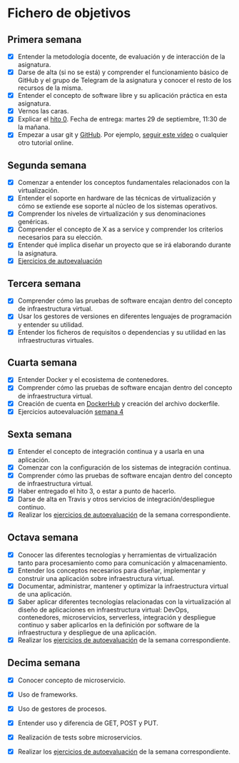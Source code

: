# Fichero de objetivos

## Primera semana

- [x] Entender la metodología docente, de evaluación y de interacción de la asignatura.
- [x] Darse de alta (si no se está) y comprender el funcionamiento básico de GitHub y el grupo de Telegram de la asignatura y conocer el resto de los recursos de la misma.
- [x] Entender el concepto de software libre y su aplicación práctica en esta asignatura.
- [x] Vernos las caras.
- [x] Explicar el [hito 0](http://jj.github.io/IV/documentos/proyecto/0.Repositorio). Fecha de entrega: martes 29 de septiembre, 11:30 de la mañana.
- [x] Empezar a usar git y [GitHub](https://github.com/). Por ejemplo, [seguir este vídeo](https://www.youtube.com/watch?v=gmXyJI01qa8) o cualquier otro tutorial online.

## Segunda semana

- [x] Comenzar a entender los conceptos fundamentales relacionados con la virtualización.
- [x] Entender el soporte en hardware de las técnicas de virtualización y cómo se extiende ese soporte al núcleo de los sistemas operativos.
- [x] Comprender los niveles de virtualización y sus denominaciones genéricas.
- [x] Comprender el concepto de X as a service y comprender los criterios necesarios para su elección.
- [x] Entender qué implica diseñar un proyecto que se irá elaborando durante la asignatura.
- [x] [Ejercicios de autoevaluación](https://github.com/FranToBa/Autoevaluacion-IV)

## Tercera semana

- [x] Comprender cómo las pruebas de software encajan dentro del concepto de infraestructura virtual. 
- [x] Usar los gestores de versiones en diferentes lenguajes de programación y entender su utilidad.
- [x] Entender los ficheros de requisitos o dependencias y su utilidad en las infraestructuras virtuales.

## Cuarta semana

- [x] Entender Docker y el ecosistema de contenedores.
- [x] Comprender cómo las pruebas de software encajan dentro del concepto de infraestructura virtual.
- [x] Creación de cuenta en [DockerHub](https://hub.docker.com/) y creación del archivo dockerfile.
- [x] Ejercicios autoevaluación [semana 4](https://github.com/FranToBa/Autoevaluacion-IV/blob/main/docs/s4.md)

## Sexta semana


- [x] Entender el concepto de integración continua y a usarla en una aplicación.
- [x] Comenzar con la configuración de los sistemas de integración continua.
- [x] Comprender cómo las pruebas de software encajan dentro del concepto de infraestructura virtual.
- [x] Haber entregado el hito 3, o estar a punto de hacerlo.
- [x] Darse de alta en Travis y otros servicios de integración/despliegue continuo.
- [x] Realizar los [ejercicios de autoevaluación](https://github.com/FranToBa/Autoevaluacion-IV/blob/main/docs/s6.md) de la semana correspondiente.

## Octava semana

- [x] Conocer las diferentes tecnologías y herramientas de virtualización tanto para procesamiento como para comunicación y almacenamiento.
- [x] Entender los conceptos necesarios para diseñar, implementar y construir una aplicación sobre infraestructura virtual.
- [x] Documentar, administrar, mantener y optimizar la infraestructura virtual de una aplicación.
- [x] Saber aplicar diferentes tecnologías relacionadas con la virtualización al diseño de aplicaciones en infraestructura virtual: DevOps, contenedores, microservicios, serverless, integración y despliegue continuo y saber aplicarlos en la definición por software de la infraestructura y despliegue de una aplicación.
- [x] Realizar los [ejercicios de autoevaluación](https://github.com/FranToBa/Autoevaluacion-IV/blob/main/docs/s8.md) de la semana correspondiente.

## Decima semana

- [x] Conocer concepto de microservicio.
- [x] Uso de frameworks.
- [x] Uso de gestores de procesos.
- [x] Entender uso y diferencia de GET, POST y PUT.
- [x] Realización de tests sobre microservicios.
- [x] Realizar los [ejercicios de autoevaluación](https://github.com/FranToBa/Autoevaluacion-IV/blob/main/docs/s10.md) de la semana correspondiente.



